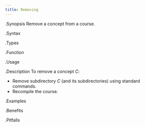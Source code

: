 ```yaml
---
title: Removing
---
```


.Synopsis
Remove a concept from a course.

.Syntax

.Types

.Function
       
.Usage

.Description
To remove a concept _C_:

*  Remove subdirectory _C_ (and its subdirectories) using standard commands.
*  Recompile the course.

.Examples

.Benefits

.Pitfalls

